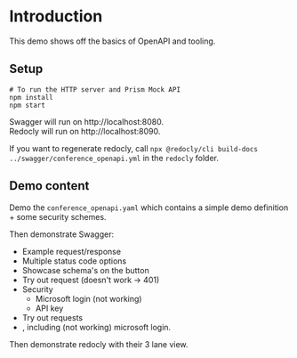 # Introduction
This demo shows off the basics of OpenAPI and tooling.

## Setup
```
# To run the HTTP server and Prism Mock API
npm install
npm start
```

Swagger will run on http://localhost:8080.  
Redocly will run on http://localhost:8090.

If you want to regenerate redocly, call `npx @redocly/cli build-docs ../swagger/conference_openapi.yml` in the `redocly` folder.

## Demo content
Demo the `conference_openapi.yaml` which contains a simple demo definition + some security schemes.

Then demonstrate Swagger:

- Example request/response
- Multiple status code options
- Showcase schema's on the button
- Try out request (doesn't work -> 401)
- Security
  - Microsoft login (not working)
  - API key
- Try out requests
- , including (not working) microsoft login.

Then demonstrate redocly with their 3 lane view.